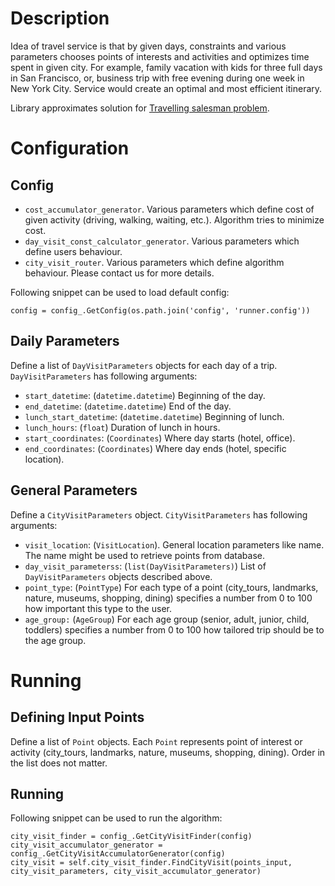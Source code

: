 # Description

Idea of travel service is that by given days, constraints and various parameters
chooses points of interests and activities and optimizes time spent in given
city. For example, family vacation with kids for three full days in
San Francisco, or, business trip with free evening during one week in
New York City. Service would create an optimal and most efficient itinerary.  

Library approximates solution for [Travelling salesman problem](https://en.wikipedia.org/wiki/Travelling_salesman_problem).

# Configuration

## Config
* `cost_accumulator_generator`. Various parameters which define cost of given
activity (driving, walking, waiting, etc.). Algorithm tries to minimize cost. 
* `day_visit_const_calculator_generator`. Various parameters which define users behaviour.
* `city_visit_router`. Various parameters which define algorithm behaviour. Please contact us for more details.

Following snippet can be used to load default config:
```
config = config_.GetConfig(os.path.join('config', 'runner.config'))
```

## Daily Parameters

Define a list of `DayVisitParameters` objects for each day of a trip.
`DayVisitParameters` has following arguments:
* `start_datetime`: (`datetime.datetime`) Beginning of the day.
* `end_datetime`: (`datetime.datetime`) End of the day.
* `lunch_start_datetime`: (`datetime.datetime`) Beginning of lunch.
* `lunch_hours`: (`float`) Duration of lunch in hours.
* `start_coordinates`: (`Coordinates`) Where day starts (hotel, office).
* `end_coordinates`: (`Coordinates`) Where day ends (hotel, specific location).

## General Parameters

Define a `CityVisitParameters` object.
`CityVisitParameters` has following arguments:
* `visit_location`: (`VisitLocation`). General location parameters like name. The name might be used to retrieve points
from database.
* `day_visit_parameterss`: (`list(DayVisitParameters)`) List of `DayVisitParameters` objects described above.
* `point_type`: (`PointType`) For each type of a point (city_tours, landmarks, nature, museums,
shopping, dining) specifies a number from 0 to 100 how important this type to the user.
* `age_group:` (`AgeGroup`) For each age group (senior, adult, junior, child, toddlers) specifies
a number from 0 to 100 how tailored trip should be to the age group.

# Running

## Defining Input Points

Define a list of `Point` objects. Each `Point` represents point of interest or activity (city_tours, landmarks, nature,
museums, shopping, dining). Order in the list does not matter.

## Running

Following snippet can be used to run the algorithm:
```
city_visit_finder = config_.GetCityVisitFinder(config)
city_visit_accumulator_generator = config_.GetCityVisitAccumulatorGenerator(config)
city_visit = self.city_visit_finder.FindCityVisit(points_input, city_visit_parameters, city_visit_accumulator_generator)
```
